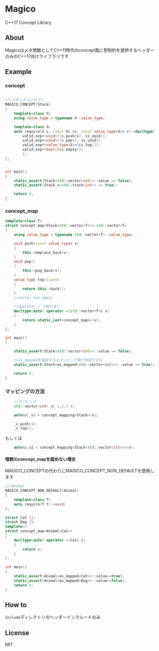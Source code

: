# Magico
C++17 Concept Library
## About

Magicoはメタ関数としてC++11時代のconcept風に型制約を提供するヘッダーのみのC++17向けライブラリです



## Example

### concept

```cpp

///スタックコンセプト
MAGICO_CONCEPT(Stack)
{
	template<class X>
	using value_type = typename X::value_type;

	template<class X>
	auto require(X s, const X& cs, const value_type<X>& v)->decltype(
		valid_expr<void>((s.push(v), is_void)),
		valid_expr<void>((s.pop(), is_void)),
		valid_expr<value_type<X>>(cs.top()),
		valid_expr<bool>(cs.empty())
		);
};


int main()
{
	static_assert(Stack<std::vector<int>>::value == false);
	static_assert(Stack_v<std::stack<int>> == true);

	return 0;
}

```
### concept_map

```cpp
template<class T>
struct concept_map<Stack<std::vector<T>>>:std::vector<T>
{
	using value_type = typename std::vector<T>::value_type;

	void push(const value_type& v)
	{
		this->emplace_back(v);
	}
	void pop()
	{
		this->pop_back(v);
	}
	value_type top()const
	{
		return this->back();
	}
	//vector has empty

	//operator = で割り当て
	decltype(auto) operator =(std::vector<T>& v)
	{
		return static_cast<concept_map&>(v);
	}
};

int main()
{

	static_assert(Stack<std::vector<int>>::value == false);

	//as_mappedを指定するとマッピング後で判定できる
	static_assert(Stack<as_mapped<std::vector<int>>>::value == true);

	return 0;
}
```

### マッピングの方法

```cpp
	//マッピング
	std::vector<int> v{ 1,2,3 };

	auto&&[_v] = concept_mapping<Stack>(v);

	_v.push(4);
	_v.top();
```
もしくは

```cpp
	auto&&_v2 = concept_mapping<Stack<std::vector<int>>>(v);

```
#### 暗黙のconcept_mapを認めない場合

MAGICO_CONCEPTの代わりにMAGICO_CONCEPT_NON_DEFAULTを使用します
```cpp
///Animal
MAGICO_CONCEPT_NON_DEFAULT(Animal)
{
	template<class T>
	auto require(T t)->void;
};

struct Cat {};
struct Dog {};
template<>
struct concept_map<Animal<Cat>>
{
	decltype(auto) operator =(Cat& c)
	{
		return c;
	}
};

int main()
{
	static_assert(Animal<as_mapped<Cat>>::value==true);
	static_assert(Animal<as_mapped<Dog>>::value==false);
	return 0;
}

```

## How to
`Include`ディレクトリのヘッダーインクルードのみ

## License
MIT
